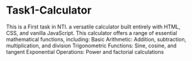 # Task1-Calculator
This is a First task in NTI.
a versatile calculator built entirely with HTML, CSS, and vanilla JavaScript.
This calculator offers a range of essential mathematical functions, including:
Basic Arithmetic: Addition, subtraction, multiplication, and division
Trigonometric Functions: Sine, cosine, and tangent
Exponential Operations: Power and factorial calculations

